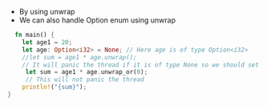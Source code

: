 - By using unwrap
- We can also handle Option enum using unwrap
```rust
  fn main() {
    let age1 = 20;
    let age: Option<i32> = None; // Here age is of type Option<i32>
    //let sum = age1 * age.unwrap();
    // It will panic the thread if it is of type None so we should set default value 
     let sum = age1 * age.unwrap_or(0);
     // This will not panic the thread
    println!("{sum}");
}

```
